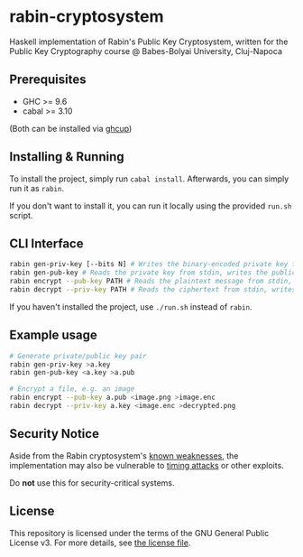 # rabin-cryptosystem

Haskell implementation of Rabin's Public Key Cryptosystem, written for the Public Key Cryptography course @ Babes-Bolyai University, Cluj-Napoca

## Prerequisites

* GHC >= 9.6
* cabal >= 3.10

(Both can be installed via [ghcup](https://www.haskell.org/ghcup/))

## Installing & Running

To install the project, simply run `cabal install`. Afterwards, you can simply run it as `rabin`.

If you don't want to install it, you can run it locally using the provided `run.sh` script.

## CLI Interface

```sh
rabin gen-priv-key [--bits N] # Writes the binary-encoded private key to stdout. Defaults to 256 bits
rabin gen-pub-key # Reads the private key from stdin, writes the public key to stdout
rabin encrypt --pub-key PATH # Reads the plaintext message from stdin, writes the ciphertext to stdout
rabin decrypt --priv-key PATH # Reads the ciphertext from stdin, writes the cypheretext to stdout
```

If you haven't installed the project, use `./run.sh` instead of `rabin`.

## Example usage

```sh
# Generate private/public key pair
rabin gen-priv-key >a.key
rabin gen-pub-key <a.key >a.pub

# Encrypt a file, e.g. an image
rabin encrypt --pub-key a.pub <image.png >image.enc
rabin decrypt --priv-key a.key <image.enc >decrypted.png
```

## Security Notice

Aside from the Rabin cryptosystem's [known weaknesses](https://en.wikipedia.org/wiki/Rabin_cryptosystem#Security), the implementation may also be vulnerable to [timing attacks](https://en.wikipedia.org/wiki/Timing_attack) or other exploits.

Do **not** use this for security-critical systems.

## License

This repository is licensed under the terms of the GNU General Public License v3.
For more details, see [the license file](LICENSE.txt).
